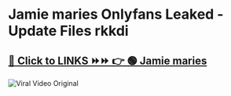 
 # Jamie maries Onlyfans Leaked - Update Files rkkdi

## <h2><a href="https://clipsfans.com/Jamie_maries&ref=git">🔗 Click to LINKS ⏩⏩ 👉 🟢 Jamie maries </a></h2>

<a href="https://clipsfans.com/Jamie_maries&ref=git" rel="nofollow" data-target="animated-image.originalLink"><img src="https://i.ibb.co.com/xMMVF88/686577567.gif" alt="Viral Video Original" style="max-width: 100%; display: inline-block;" data-target="animated-image.originalImage"></a>

